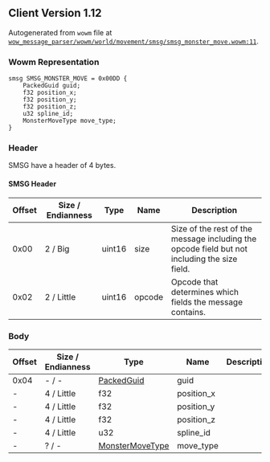 ## Client Version 1.12

Autogenerated from `wowm` file at [`wow_message_parser/wowm/world/movement/smsg/smsg_monster_move.wowm:11`](https://github.com/gtker/wow_messages/tree/main/wow_message_parser/wowm/world/movement/smsg/smsg_monster_move.wowm#L11).

### Wowm Representation
```rust,ignore
smsg SMSG_MONSTER_MOVE = 0x00DD {
    PackedGuid guid;
    f32 position_x;
    f32 position_y;
    f32 position_z;
    u32 spline_id;
    MonsterMoveType move_type;
}
```
### Header
SMSG have a header of 4 bytes.

#### SMSG Header
| Offset | Size / Endianness | Type   | Name   | Description |
| ------ | ----------------- | ------ | ------ | ----------- |
| 0x00   | 2 / Big           | uint16 | size   | Size of the rest of the message including the opcode field but not including the size field.|
| 0x02   | 2 / Little        | uint16 | opcode | Opcode that determines which fields the message contains.|
### Body
| Offset | Size / Endianness | Type | Name | Description |
| ------ | ----------------- | ---- | ---- | ----------- |
| 0x04 | - / - | [PackedGuid](../spec/packed-guid.md) | guid |  |
| - | 4 / Little | f32 | position_x |  |
| - | 4 / Little | f32 | position_y |  |
| - | 4 / Little | f32 | position_z |  |
| - | 4 / Little | u32 | spline_id |  |
| - | ? / - | [MonsterMoveType](monstermovetype.md) | move_type |  |
